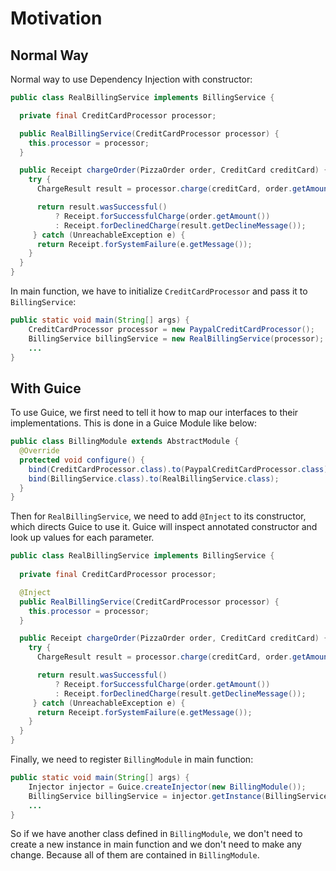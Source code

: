 # Motivation

## Normal Way
Normal way to use Dependency Injection with constructor:
```java
public class RealBillingService implements BillingService {

  private final CreditCardProcessor processor;

  public RealBillingService(CreditCardProcessor processor) {
    this.processor = processor;
  }

  public Receipt chargeOrder(PizzaOrder order, CreditCard creditCard) {
    try {
      ChargeResult result = processor.charge(creditCard, order.getAmount());

      return result.wasSuccessful()
          ? Receipt.forSuccessfulCharge(order.getAmount())
          : Receipt.forDeclinedCharge(result.getDeclineMessage());
     } catch (UnreachableException e) {
      return Receipt.forSystemFailure(e.getMessage());
    }
  }
}
```

In main function, we have to initialize `CreditCardProcessor` and pass it to `BillingService`:
```java
public static void main(String[] args) {
    CreditCardProcessor processor = new PaypalCreditCardProcessor();
    BillingService billingService = new RealBillingService(processor);
    ...
}
```

## With Guice
To use Guice, we first need to tell it how to map our interfaces to their implementations.
This is done in a Guice Module like below:

```java
public class BillingModule extends AbstractModule {
  @Override
  protected void configure() {
    bind(CreditCardProcessor.class).to(PaypalCreditCardProcessor.class);
    bind(BillingService.class).to(RealBillingService.class);
  }
}
```

Then for `RealBillingService`, we need to add `@Inject` to its constructor, which directs Guice to use it.
Guice will inspect annotated constructor and look up values for each parameter.

```java
public class RealBillingService implements BillingService {
  
  private final CreditCardProcessor processor;

  @Inject
  public RealBillingService(CreditCardProcessor processor) {
    this.processor = processor;
  }

  public Receipt chargeOrder(PizzaOrder order, CreditCard creditCard) {
    try {
      ChargeResult result = processor.charge(creditCard, order.getAmount());

      return result.wasSuccessful()
          ? Receipt.forSuccessfulCharge(order.getAmount())
          : Receipt.forDeclinedCharge(result.getDeclineMessage());
     } catch (UnreachableException e) {
      return Receipt.forSystemFailure(e.getMessage());
    }
  }
}
```

Finally, we need to register `BillingModule` in main function:
```java
public static void main(String[] args) {
    Injector injector = Guice.createInjector(new BillingModule());
    BillingService billingService = injector.getInstance(BillingService.class);
    ...
}
```

So if we have another class defined in `BillingModule`, we don't need to create a new instance in main function and we don't 
need to make any change. Because all of them are contained in `BillingModule`.
